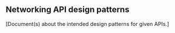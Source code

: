 ## Networking API design patterns

[Document(s) about the intended design patterns for given APIs.]
